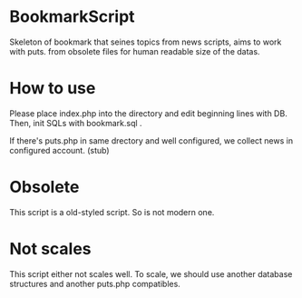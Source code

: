 # BookmarkScript
Skeleton of bookmark that seines topics from news scripts, aims to work with puts.
from obsolete files for human readable size of the datas.

# How to use
Please place index.php into the directory and edit beginning lines with DB.
Then, init SQLs with bookmark.sql .

If there's puts.php in same drectory and well configured, we collect news in
configured account. (stub)

# Obsolete
This script is a old-styled script. So is not modern one.

# Not scales
This script either not scales well.
To scale, we should use another database structures and another puts.php compatibles.
